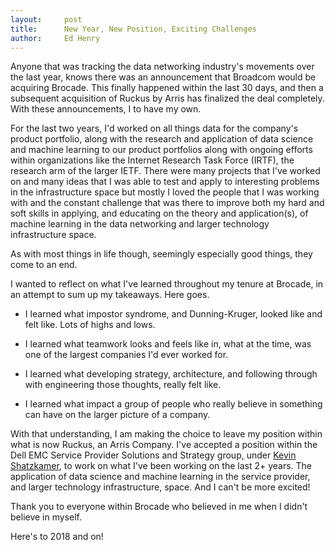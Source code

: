 ```yaml
---
layout:     post
title:      New Year, New Position, Exciting Challenges
author:     Ed Henry
---
```


Anyone that was tracking the data networking industry's movements over the last year, knows there was an announcement that Broadcom would be acquiring Brocade. This finally happened within the last 30 days, and then a subsequent acquisition of Ruckus by Arris has finalized the deal completely. With these announcements, I to have my own.

For the last two years, I'd worked on all things data for the company's product portfolio, along with the research and application of data science and machine learning to our product portfolios along with ongoing efforts within organizations like the Internet Research Task Force (IRTF), the research arm of the larger IETF. There were many projects that I've worked on and many ideas that I was able to test and apply to interesting problems in the infrastructure space but mostly I loved the people that I was working with and the constant challenge that was there to improve both my hard and soft skills in applying, and educating on the theory and application(s), of machine learning in the data networking and larger technology infrastructure space. 

As with most things in life though, seemingly especially good things, they come to an end. 

I wanted to reflect on what I've learned throughout my tenure at Brocade, in an attempt to sum up my takeaways. Here goes.

* I learned what impostor syndrome, and Dunning-Kruger, looked like and felt like. Lots of highs and lows.

* I learned what teamwork looks and feels like in, what at the time, was one of the largest companies I'd ever worked for.

* I learned what developing strategy, architecture, and following through with engineering those thoughts, really felt like.

* I learned what impact a group of people who really believe in something can have on the larger picture of a company.

With that understanding, I am making the choice to leave my position within what is now Ruckus, an Arris Company. I've accepted a position within the Dell EMC Service Provider Solutions and Strategy group, under [Kevin Shatzkamer](https://twitter.com/kshatzka), to work on what I've been working on the last 2+ years. The application of data science and machine learning in the service provider, and larger technology infrastructure, space. And I can't be more excited!

Thank you to everyone within Brocade who believed in me when I didn't believe in myself.

Here's to 2018 and on!

